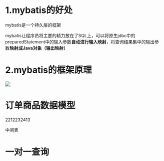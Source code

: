 

# 1.mybatis的好处

mybatis是一个持久层的框架

mybatis让程序员将主要的精力放在了SQL上，可以将原生jdbc中的preparedStatement中的输入参数**自动进行输入映射**，将查询结果集中的输出参数**映射成Java对象（输出映射）**

# 2.mybatis的框架原理




![](/Users/chenyansong/Documents/note/images/mybatis/yuanli.png)




# 订单商品数据模型

2212232413

中间表

# 一对一查询





